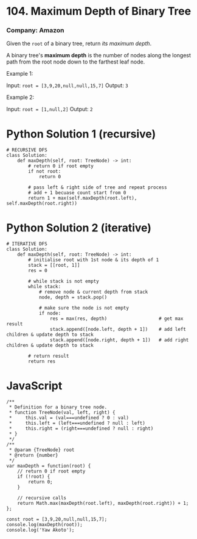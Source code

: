 # 104. Maximum Depth of Binary Tree
### Company: Amazon

Given the `root` of a binary tree, return *its maximum depth*.

A binary tree's **maximum depth** is the number of nodes along the longest path from the root node down to the farthest leaf node.

 
Example 1:

Input: `root = [3,9,20,null,null,15,7]`
Output: `3`

Example 2:

Input: `root = [1,null,2]`
Output: `2`

# Python Solution 1 (recursive)
```
# RECURSIVE DFS
class Solution:
    def maxDepth(self, root: TreeNode) -> int:
        # return 0 if root empty
        if not root:
            return 0
        
        # pass left & right side of tree and repeat process
        # add + 1 becuase count start from 0
        return 1 + max(self.maxDepth(root.left), self.maxDepth(root.right))
```

# Python Solution 2 (iterative)
```
# ITERATIVE DFS
class Solution:
    def maxDepth(self, root: TreeNode) -> int:
        # initialise root with 1st node & its depth of 1
        stack = [[root, 1]]
        res = 0

        # while stack is not empty 
        while stack:
            # remove node & current depth from stack
            node, depth = stack.pop()

            # make sure the node is not empty
            if node:
                res = max(res, depth)                   # get max result 
                stack.append([node.left, depth + 1])    # add left children & update depth to stack
                stack.append([node.right, depth + 1])   # add right children & update depth to stack
        
        # return result 
        return res
```

# JavaScript
```
/**
 * Definition for a binary tree node.
 * function TreeNode(val, left, right) {
 *     this.val = (val===undefined ? 0 : val)
 *     this.left = (left===undefined ? null : left)
 *     this.right = (right===undefined ? null : right)
 * }
 */
/**
 * @param {TreeNode} root
 * @return {number}
 */
var maxDepth = function(root) {
    // return 0 if root empty
    if (!root) {
        return 0;
    }

    // recursive calls
    return Math.max(maxDepth(root.left), maxDepth(root.right)) + 1;
};

const root = [3,9,20,null,null,15,7];
console.log(maxDepth(root));
console.log('Yaw Akoto');
```